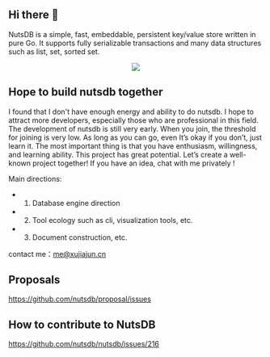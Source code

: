 ## Hi there 👋

NutsDB is a simple, fast, embeddable, persistent key/value store written in pure Go. 
It supports fully serializable transactions and many data structures such as list, set, sorted set.

<p align="center">
    <img src="https://user-images.githubusercontent.com/6065007/141310364-62d7eebb-2cbb-4949-80ed-5cd20f705405.png">
</p>

## Hope to build nutsdb together

I found that I don't have enough energy and ability to do nutsdb. I hope to attract more developers, especially those who are professional in this field. The development of nutsdb is still very early. When you join, the threshold for joining is very low. As long as you can go, even It’s okay if you don’t, just learn it. The most important thing is that you have enthusiasm, willingness, and learning ability. This project has great potential. Let’s create a well-known project together! If you have an idea, chat with me privately !

Main directions: 
* 1. Database engine direction 
* 2. Tool ecology such as cli, visualization tools, etc.   
* 3. Document construction, etc.

contact me：me@xujiajun.cn

## Proposals
https://github.com/nutsdb/proposal/issues

## How to contribute to NutsDB
https://github.com/nutsdb/nutsdb/issues/216
